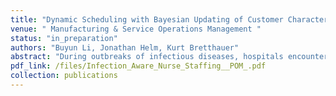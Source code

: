 ```yaml
---
title: "Dynamic Scheduling with Bayesian Updating of Customer Characteristics"
venue: " Manufacturing & Service Operations Management "
status: "in_preparation"
authors: "Buyun Li, Jonathan Helm, Kurt Bretthauer"
abstract: "During outbreaks of infectious diseases, hospitals encounter significant challenges in making well-informed nurse staffing decisions. The dilemma during these outbreaks involves a simultaneous increase in inpatient admissions during disease outbreaks and a notably elevated rate of nurse absenteeism caused by infections. The unobservable nature of nurse infection time, incubation period, and number of nurses infected but yet to show symptoms adds complexity to understanding when and how nurses are infected. Lack of this critical information restricts hospital managers from implementing effective and informed operational strategies and staffing plans, limiting their ability to proactively address the staffing crisis during an outbreak. We develop a dynamic random graph model with hidden nurse health status to examine the interplay between staffing policies and infection transmission dynamics. Our model extends existing random graph frameworks by incorporating nurse health status (healthy, incubation, symptomatic) as a latent variable that is endogenously linked to the evolution of disease transmission networks. Within this framework, we design an estimation procedure that maps nurse characteristics to disease transmission rates across patient-to-nurse, nurse-to-nurse, and community-to-nurse interactions. This approach enables dynamic tracking of infection sources, locations, and timing. Using data from the IU-Health hospital system during the COVID-19 pandemic, we perform counterfactual analyses to assess the effectiveness of mitigation and staffing policies aimed at protecting nurses from infections. We find that hospitals can reduce nurse absenteeism due to infection by up to 25\% through improved staffing levels and workload management. Furthermore, when establishing dedicated units for the care of infectious patients, simply isolating infected patients is insufficient; it is crucial to assign a fixed group of nurses exclusively to these patients to minimize cross-infection."
pdf_link: /files/Infection_Aware_Nurse_Staffing__POM_.pdf
collection: publications
---
```

